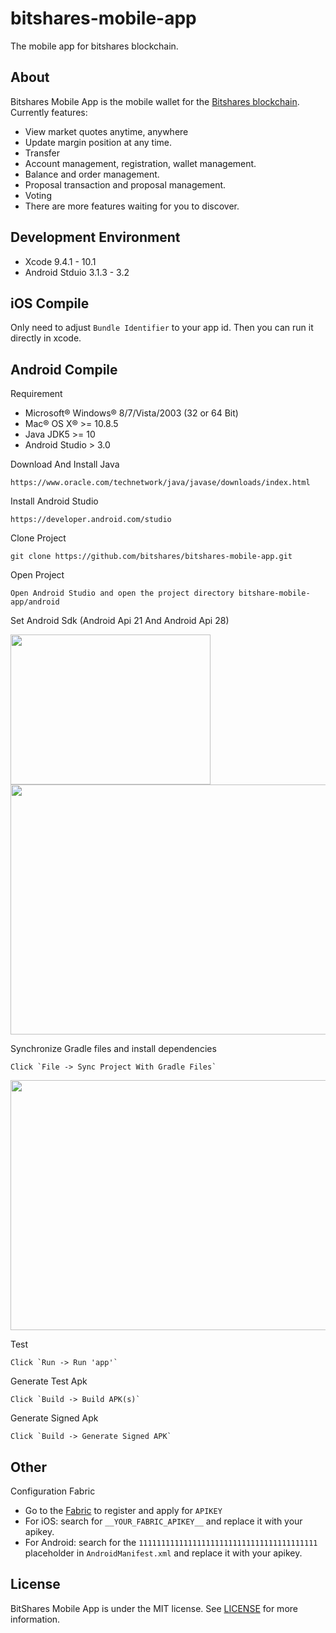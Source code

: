 # bitshares-mobile-app
The mobile app for bitshares blockchain. 

## About

Bitshares Mobile App is the mobile wallet for the [Bitshares blockchain](https://github.com/bitshares/bitshares-core). Currently features:

* View market quotes anytime, anywhere
* Update margin position at any time.
* Transfer
* Account management, registration, wallet management.
* Balance and order management.
* Proposal transaction and proposal management.
* Voting
* There are more features waiting for you to discover.

## Development Environment

* Xcode 9.4.1 - 10.1
* Android Stduio 3.1.3 - 3.2

## iOS Compile

Only need to adjust `Bundle Identifier` to your app id. Then you can run it directly in xcode.

## Android Compile

Requirement

* Microsoft® Windows® 8/7/Vista/2003 (32 or 64 Bit)
* Mac® OS X® >= 10.8.5
* Java JDK5 >= 10
* Android Studio > 3.0

Download And Install Java
```
https://www.oracle.com/technetwork/java/javase/downloads/index.html
```

Install Android Studio
```
https://developer.android.com/studio
```

Clone Project 
```
git clone https://github.com/bitshares/bitshares-mobile-app.git
```

Open Project
```
Open Android Studio and open the project directory bitshare-mobile-app/android
```

Set Android Sdk (Android Api 21 And Android Api 28)
<p>
  <a href="#">
    <img src="https://raw.githubusercontent.com/yoshikizh/test/master/android-setting.png" alt="" width=320 height=240>
  </a>
  <a href="#">
    <img src="https://raw.githubusercontent.com/yoshikizh/test/master/android-setting-android-sdk.png" alt="" width=600 height=400>
  </a>
</p>

Synchronize Gradle files and install dependencies
```
Click `File -> Sync Project With Gradle Files`
```
<p>
  <a href="#">
    <img src="https://raw.githubusercontent.com/yoshikizh/test/master/android-gradle.png" alt="" width=600 height=400>
  </a>
</p>

Test
```
Click `Run -> Run 'app'`
```

Generate Test Apk
```
Click `Build -> Build APK(s)`
```

Generate Signed Apk
```
Click `Build -> Generate Signed APK`
```


## Other

Configuration Fabric

* Go to the [Fabric](https://fabric.io) to register and apply for `APIKEY`
* For iOS: search for `__YOUR_FABRIC_APIKEY__` and replace it with your apikey.
* For Android: search for the `1111111111111111111111111111111111111111` placeholder in `AndroidManifest.xml` and replace it with your apikey.

## License

BitShares Mobile App is under the MIT license. See [LICENSE](https://github.com/btspp/bitshares-mobile-app/blob/master/LICENSE)
for more information.
